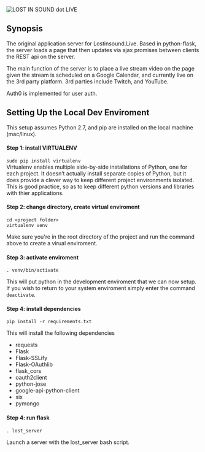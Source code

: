 ![LOST IN SOUND dot LIVE](http://exin.pythonanywhere.com/static/lisl_little_dev_logo.png)

## Synopsis

The original application server for Lostinsound.Live. Based in python-flask, the server loads a page that then updates via ajax promises between clients the REST api on the server.

The main function of the server is to place a live stream video on the page given the stream is scheduled on a Google Calendar, and currently live on the 3rd party platform. 3rd parties include Twitch, and YouTube.

Auth0 is implemented for user auth.

## Setting Up the Local Dev Enviroment

This setup assumes Python 2.7, and pip are installed on the local machine (mac/linux).


#### Step 1: install VIRTUALENV  
```sudo pip install virtualenv```  
Virtualenv enables multiple side-by-side installations of Python, one for each project. It doesn’t actually install separate copies of Python, but it does provide a clever way to keep different project environments isolated. This is good practice, so as to keep different python versions and libraries with thier applications.

#### Step 2: change directory, create virtual enviroment 
```
cd <project folder>
virtualenv venv
```  
Make sure you're in the root directory of the project and run the command above to create a virual enviroment.

#### Step 3: activate enviroment 
```
. venv/bin/activate
```  
This will put python in the development enviroment that we can now setup. If you wish to return to your system enviroment simply enter the command `deactivate`. 

#### Step 4: install dependencies
```
pip install -r requirements.txt
```  
This will install the following dependencies
* requests
* Flask
* Flask-SSLify
* Flask-OAuthlib
* flask_cors
* oauth2client
* python-jose
* google-api-python-client
* six
* pymongo

#### Step 4: run flask
```
. lost_server
```  
Launch a server with the lost_server bash script.
